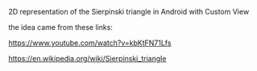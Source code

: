 2D representation of the Sierpinski triangle in Android with Custom View


the idea came from these links:

https://www.youtube.com/watch?v=kbKtFN71Lfs

https://en.wikipedia.org/wiki/Sierpinski_triangle
